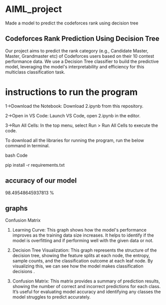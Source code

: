 # AIML_project
Made a model to predict the codeforces rank using decision tree 


## Codeforces Rank Prediction Using Decision Tree
Our project aims to predict the rank category (e.g., Candidate Master, Master, Grandmaster etc) of Codeforces users based on their 10 contest performance data. We use a Decision Tree classifier to build the predictive model, leveraging the model's interpretability and efficiency for this multiclass classification task.


# instructions to run the program
1->Download the Notebook: Download 2.ipynb from this repository.

2->Open in VS Code: Launch VS Code, open 2.ipynb in the editor.

3->Run All Cells: In the top menu, select Run > Run All Cells to execute the code.

To download all the libraries for running the program, run the below command in terminal.

bash Code

pip install -r requirements.txt

## accuracy of our model
98.49548645937813 %

## graphs

Confusion Matrix

1. Learning Curve: This graph shows how the model's performance improves as the training data size increases. It helps to identify if the model is overfitting and if  performing well with the given data or not.

2. Decision Tree Visualization: This graph represents the structure of the decision tree, showing the feature splits at each node, the entropy, sample counts, and the classification outcome at each leaf node. By visualizing this, we can see how the model makes classification decisions .

3. Confusion Matrix: This matrix provides a summary of prediction results, showing the number of correct and incorrect predictions for each class. It’s useful for evaluating model accuracy and identifying any classes the model struggles to predict accurately.
   

   


